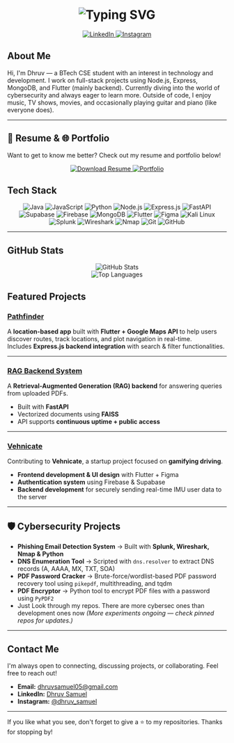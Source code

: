 <h1 align="center">
  <img src="https://readme-typing-svg.demolab.com?font=Fira+Code&size=30&pause=1000&color=2ECC71&center=true&vCenter=true&width=500&lines=Hi%2C+I'm+Dhruv+Samuel!;Full-Stack+Developer+%F0%9F%92%BB;Cybersecurity+Enthusiast+%F0%9F%A5%B7;Flutter+%26+Backend+Dev+%F0%9F%97%84%EF%B8%8F" alt="Typing SVG" />
</h1>

<p align="center">
  <a href="https://www.linkedin.com/in/dhruv-samuel-0211a527a/">
    <img src="https://img.shields.io/badge/LinkedIn-2ecc71?style=for-the-badge&logo=linkedin&logoColor=white" alt="LinkedIn" />
  </a>
  <a href="https://www.instagram.com/dhruv_samuel/">
    <img src="https://img.shields.io/badge/Instagram-2ecc71?style=for-the-badge&logo=instagram&logoColor=white" alt="Instagram" />
  </a>
</p>

## About Me

Hi, I'm Dhruv — a BTech CSE student with an interest in technology and development. I work on full-stack projects using Node.js, Express, MongoDB, and Flutter (mainly backend). Currently diving into the world of cybersecurity and always eager to learn more. Outside of code, I enjoy music, TV shows, movies, and occasionally playing guitar and piano (like everyone does).

---

## 📄 Resume & 🌐 Portfolio

Want to get to know me better? Check out my resume and portfolio below!

<p align="center">
  <a href="https://github.com/embontooth/embontooth/raw/main/Resume.pdf" target="_blank">
    <img src="https://img.shields.io/badge/Download%20Resume-2ecc71?style=for-the-badge&logo=adobeacrobatreader&logoColor=white" alt="Download Resume" />
  </a>
  <a href="https://embontooth.github.io/Portfolio//" target="_blank">
    <img src="https://img.shields.io/badge/View%20Portfolio-2ecc71?style=for-the-badge&logo=vercel&logoColor=white" alt="Portfolio" />
  </a>
</p>


## Tech Stack
<div align="center">
  <!-- Core Languages -->
  <img src="https://img.shields.io/badge/Java-ED8B00?style=for-the-badge&logo=openjdk&logoColor=white" alt="Java" />
  <img src="https://img.shields.io/badge/JavaScript-F7DF1E?style=for-the-badge&logo=javascript&logoColor=black" alt="JavaScript" />
  <img src="https://img.shields.io/badge/Python-3776AB?style=for-the-badge&logo=python&logoColor=white" alt="Python" />

  <!-- Backend -->
  <img src="https://img.shields.io/badge/Node.js-339933?style=for-the-badge&logo=node.js&logoColor=white" alt="Node.js" />
  <img src="https://img.shields.io/badge/Express.js-2ecc71?style=for-the-badge&logo=express&logoColor=white" alt="Express.js" />
  <img src="https://img.shields.io/badge/FastAPI-009688?style=for-the-badge&logo=fastapi&logoColor=white" alt="FastAPI" />
  <img src="https://img.shields.io/badge/Supabase-3ECF8E?style=for-the-badge&logo=supabase&logoColor=white" alt="Supabase" />
  <img src="https://img.shields.io/badge/Firebase-FFCA28?style=for-the-badge&logo=firebase&logoColor=black" alt="Firebase" />

  <!-- Database -->
  <img src="https://img.shields.io/badge/MongoDB-4EA94B?style=for-the-badge&logo=mongodb&logoColor=white" alt="MongoDB" />

  <!-- Frontend -->
  <img src="https://img.shields.io/badge/Flutter-02569B?style=for-the-badge&logo=flutter&logoColor=white" alt="Flutter" />
  <img src="https://img.shields.io/badge/Figma-F24E1E?style=for-the-badge&logo=figma&logoColor=white" alt="Figma" />

  <!-- Cybersecurity -->
  <img src="https://img.shields.io/badge/Kali%20Linux-557C94?style=for-the-badge&logo=kalilinux&logoColor=white" alt="Kali Linux" />
  <img src="https://img.shields.io/badge/Splunk-000000?style=for-the-badge&logo=splunk&logoColor=white" alt="Splunk" />
  <img src="https://img.shields.io/badge/Wireshark-1679A7?style=for-the-badge&logo=wireshark&logoColor=white" alt="Wireshark" />
  <img src="https://img.shields.io/badge/Nmap-004B87?style=for-the-badge&logo=nmap&logoColor=white" alt="Nmap" />
  <img src="https://img.shields.io/badge/Git-F05032?style=for-the-badge&logo=git&logoColor=white" alt="Git" />
  <img src="https://img.shields.io/badge/GitHub-181717?style=for-the-badge&logo=github&logoColor=white" alt="GitHub" />
</div>



---

## GitHub Stats

<div align="center">
  <img src="https://github-readme-stats.vercel.app/api?username=embontooth&show_icons=true&theme=vue" alt="GitHub Stats" />
</div>
<div align="center">
  <img src="https://github-readme-stats.vercel.app/api/top-langs/?username=embontooth&layout=compact&theme=vue" alt="Top Languages" />
</div>

## Featured Projects

### [Pathfinder](https://github.com/Embontooth/pathfinder_Dhruv)  
A **location-based app** built with **Flutter + Google Maps API** to help users discover routes, track locations, and plot navigation in real-time.  
Includes **Express.js backend integration** with search & filter functionalities.  

---

### [RAG Backend System](https://github.com/Embontooth/BajajHackX_Backend)
A **Retrieval-Augmented Generation (RAG) backend** for answering queries from uploaded PDFs.  
- Built with **FastAPI**  
- Vectorized documents using **FAISS**  
- API supports **continuous uptime + public access**  

---

### [Vehnicate](https://github.com/vehnicate-org/prototype)  
Contributing to **Vehnicate**, a startup project focused on **gamifying driving**.  
- **Frontend development & UI design** with Flutter + Figma  
- **Authentication system** using Firebase & Supabase  
- **Backend development** for securely sending real-time IMU user data to the server  

---

## 🛡 Cybersecurity Projects

- **Phishing Email Detection System** → Built with **Splunk, Wireshark, Nmap & Python**  
- **DNS Enumeration Tool** → Scripted with `dns.resolver` to extract DNS records (A, AAAA, MX, TXT, SOA) 
- **PDF Password Cracker** → Brute-force/wordlist-based PDF password recovery tool using `pikepdf`, multithreading, and tqdm 
- **PDF Encryptor** → Python tool to encrypt PDF files with a password using `PyPDF2`
- Just Look through my repos. There are more cybersec ones than development ones now
*(More experiments ongoing — check pinned repos for updates.)*  

---


## Contact Me

I'm always open to connecting, discussing projects, or collaborating. Feel free to reach out!

- **Email:** [dhruvsamuel05@gmail.com](mailto:dhruvsamuel05@gmail.com)
- **LinkedIn:** [Dhruv Samuel](https://www.linkedin.com/in/dhruv-samuel-0211a527a/)
- **Instagram:** [@dhruv_samuel](https://www.instagram.com/dhruv_samuel/)

---

If you like what you see, don't forget to give a ⭐ to my repositories. Thanks for stopping by!
